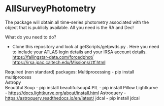 # AllSurveyPhotometry
The package will obtain all time-series photometry associated with the object that is publicly available. All you need is the RA and Dec!


What do you need to do?
- Clone this repository and look at getScripts/getpwds.py  . Here you need to include your ATLAS login details and your IRSA account details.
https://fallingstar-data.com/forcedphot/ 
https://irsa.ipac.caltech.edu/Missions/ztf.html






Required (non standard) packages:
Multiprocessing - pip install multiprocess  
Astropy  
Beautiful Soup - pip install beautifulsoup4
PIL - pip install Pillow
Lightkurve - https://docs.lightkurve.org/about/install.html
Astroquery - https://astroquery.readthedocs.io/en/latest/
jdcal - pip install jdcal
